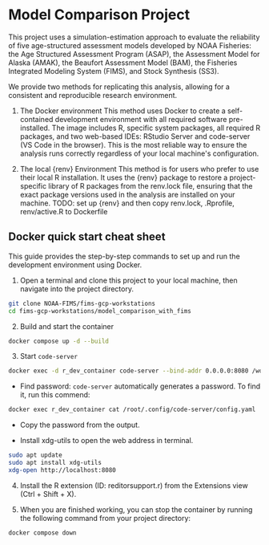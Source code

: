 # Model Comparison Project

This project uses a simulation-estimation approach to evaluate the reliability of five age-structured assessment models developed by NOAA Fisheries: the Age Structured Assessment Program (ASAP), the Assessment Model for Alaska (AMAK), the Beaufort Assessment Model (BAM), the Fisheries Integrated Modeling System (FIMS), and Stock Synthesis (SS3).

We provide two methods for replicating this analysis, allowing for a consistent and reproducible research environment.

1. The Docker environment
This method uses Docker to create a self-contained development environment with all required software pre-installed. The image includes R, specific system packages, all required R packages, and two web-based IDEs: RStudio Server and code-server (VS Code in the browser). This is the most reliable way to ensure the analysis runs correctly regardless of your local machine's configuration.

1. The local {renv} Environment
This method is for users who prefer to use their local R installation. It uses the {renv} package to restore a project-specific library of R packages from the renv.lock file, ensuring that the exact package versions used in the analysis are installed on your machine.
TODO: set up {renv} and then copy renv.lock, .Rprofile, renv/active.R to Dockerfile

## Docker quick start cheat sheet

This guide provides the step-by-step commands to set up and run the development environment using Docker.

1. Open a terminal and clone this project to your local machine, then navigate into the project directory.

```Bash
git clone NOAA-FIMS/fims-gcp-workstations
cd fims-gcp-workstations/model_comparison_with_fims
```

2. Build and start the container

```Bash
docker compose up -d --build
```

3. Start `code-server` 
```Bash
docker exec -d r_dev_container code-server --bind-addr 0.0.0.0:8080 /workspaces/model-comparison-project
```

- Find password: `code-server` automatically generates a password. To find it, run this commend:

```Bash
docker exec r_dev_container cat /root/.config/code-server/config.yaml
```

- Copy the password from the output.

- Install xdg-utils to open the web address in terminal.

```Bash
sudo apt update
sudo apt install xdg-utils
xdg-open http://localhost:8080
```

4. Install the R extension (ID: reditorsupport.r) from the Extensions view (Ctrl + Shift + X).

5. When you are finished working, you can stop the container by running the following command from your project directory:

```Bash
docker compose down
```